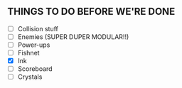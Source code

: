 ## THINGS TO DO BEFORE WE'RE DONE

- [ ] Collision stuff
- [ ] Enemies (SUPER DUPER MODULAR!!)
- [ ] Power-ups
- [ ] Fishnet
- [x] Ink
- [ ] Scoreboard
- [ ] Crystals